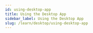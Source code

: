 ```yaml
---
id: using-desktop-app
title: Using the Desktop App
sidebar_label: Using the Desktop App
slug: /learn/desktop/using-desktop-app
---
```

